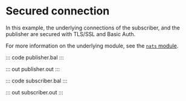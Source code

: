# Secured connection

In this example, the underlying connections of the subscriber, and the publisher are
secured with TLS/SSL and Basic Auth.

For more information on the underlying module, see the [`nats` module](https://lib.ballerina.io/ballerinax/nats/latest).

::: code publisher.bal :::

::: out publisher.out :::

::: code subscriber.bal :::

::: out subscriber.out :::
